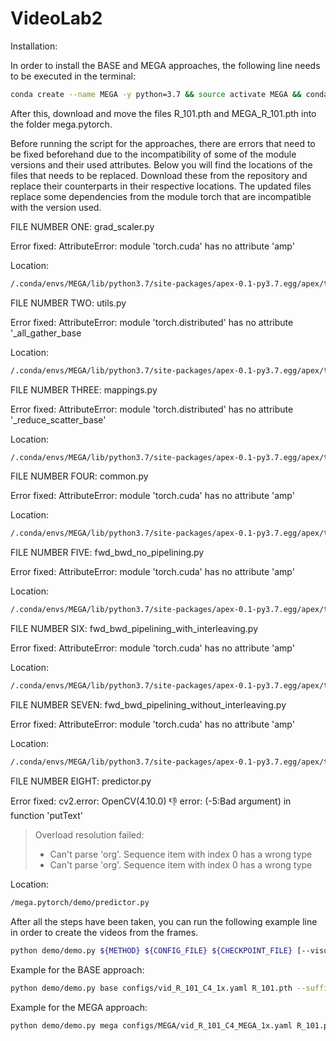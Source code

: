 # VideoLab2

Installation:

In order to install the BASE and MEGA approaches, the following line needs to be executed in the terminal:

```bash
conda create --name MEGA -y python=3.7 && source activate MEGA && conda install -y ipython pip && pip install ninja yacs cython matplotlib tqdm opencv-python scipy && conda install -y pytorch==1.2.0 torchvision==0.4.0 cudatoolkit=10.0 -c pytorch && export INSTALL_DIR=$PWD && git clone https://github.com/cocodataset/cocoapi.git && cd cocoapi/PythonAPI && python setup.py build_ext install && cd $INSTALL_DIR && git clone https://github.com/mcordts/cityscapesScripts.git && cd cityscapesScripts && python setup.py build_ext install && cd $INSTALL_DIR && git clone https://github.com/NVIDIA/apex.git && cd apex && git checkout a1df804 && python setup.py build_ext install && cd $INSTALL_DIR && git clone https://github.com/Scalsol/mega.pytorch.git && cd mega.pytorch && python setup.py build develop && pip install 'pillow<7.0.0' && unset INSTALL_DIR
```

After this, download and move the files R_101.pth and MEGA_R_101.pth into the folder mega.pytorch.

Before running the script for the approaches, there are errors that need to be fixed beforehand due to the incompatibility of some of the module versions and their used attributes. Below you will find the locations of the files that needs to be replaced. Download these from the repository and replace their counterparts in their respective locations. The updated files replace some dependencies from the module torch that are incompatible with the version used.



FILE NUMBER ONE: grad_scaler.py

Error fixed:
AttributeError: module 'torch.cuda' has no attribute 'amp'

Location:
```bash
/.conda/envs/MEGA/lib/python3.7/site-packages/apex-0.1-py3.7.egg/apex/transformer/amp/grad_scaler.py
```


FILE NUMBER TWO: utils.py

Error fixed:
AttributeError: module 'torch.distributed' has no attribute '_all_gather_base

Location:
```bash
/.conda/envs/MEGA/lib/python3.7/site-packages/apex-0.1-py3.7.egg/apex/transformer/utils.py
```


FILE NUMBER THREE: mappings.py

Error fixed:
AttributeError: module 'torch.distributed' has no attribute '_reduce_scatter_base'

Location:
```bash
/.conda/envs/MEGA/lib/python3.7/site-packages/apex-0.1-py3.7.egg/apex/transformer/tensor_parallel/mappings.py
```


FILE NUMBER FOUR: common.py

Error fixed:
AttributeError: module 'torch.cuda' has no attribute 'amp'

Location:
```bash
/.conda/envs/MEGA/lib/python3.7/site-packages/apex-0.1-py3.7.egg/apex/transformer/pipeline_parallel/schedules/common.py
```

FILE NUMBER FIVE: fwd_bwd_no_pipelining.py

Error fixed:
AttributeError: module 'torch.cuda' has no attribute 'amp'

Location:
```bash
/.conda/envs/MEGA/lib/python3.7/site-packages/apex-0.1-py3.7.egg/apex/transformer/pipeline_parallel/schedules/fwd_bwd_no_pipelining.py
```


FILE NUMBER SIX: fwd_bwd_pipelining_with_interleaving.py

Error fixed:
AttributeError: module 'torch.cuda' has no attribute 'amp'

Location:
```bash
/.conda/envs/MEGA/lib/python3.7/site-packages/apex-0.1-py3.7.egg/apex/transformer/pipeline_parallel/schedules/fwd_bwd_pipelining_with_interleaving.py
```


FILE NUMBER SEVEN: fwd_bwd_pipelining_without_interleaving.py

Error fixed:
AttributeError: module 'torch.cuda' has no attribute 'amp'

Location:
```bash
/.conda/envs/MEGA/lib/python3.7/site-packages/apex-0.1-py3.7.egg/apex/transformer/pipeline_parallel/schedules/fwd_bwd_pipelining_without_interleaving.py
```


FILE NUMBER EIGHT: predictor.py

Error fixed:
cv2.error: OpenCV(4.10.0) :-1: error: (-5:Bad argument) in function 'putText'
> Overload resolution failed:
>  - Can't parse 'org'. Sequence item with index 0 has a wrong type
>  - Can't parse 'org'. Sequence item with index 0 has a wrong type

Location:
```bash
/mega.pytorch/demo/predictor.py
```



After all the steps have been taken, you can run the following example line in order to create the videos from the frames.

```bash
python demo/demo.py ${METHOD} ${CONFIG_FILE} ${CHECKPOINT_FILE} [--visualize-path ${IMAGE-FOLDER}] [--suffix ${IMAGE_SUFFIX}][--output-folder ${FOLDER}] [--output-video]
```
Example for the BASE approach:

```bash
python demo/demo.py base configs/vid_R_101_C4_1x.yaml R_101.pth --suffix ".JPEG"     --visualize-path /image_folder     --output-folder /output_videos --output-video
```

Example for the MEGA approach:

```bash
python demo/demo.py mega configs/MEGA/vid_R_101_C4_MEGA_1x.yaml R_101.pth --suffix ".JPEG"     --visualize-path /image_folder     --output-folder /output_videos --output-video
```

















